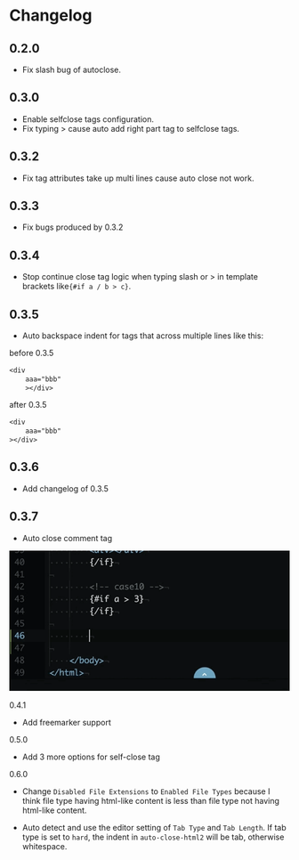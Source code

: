# Changelog

## 0.2.0
- Fix slash bug of autoclose.

## 0.3.0
- Enable selfclose tags configuration.
- Fix typing > cause auto add right part tag to selfclose tags.

## 0.3.2
- Fix tag attributes take up multi lines cause auto close not work.

## 0.3.3
- Fix bugs produced by 0.3.2

## 0.3.4
- Stop continue close tag logic when typing slash or > in template brackets like`{#if a / b > c}`.

## 0.3.5
- Auto backspace indent for tags that across multiple lines like this:

before 0.3.5
```
<div
    aaa="bbb"
    ></div>
```
after 0.3.5
```
<div
    aaa="bbb"
></div>
```

## 0.3.6
- Add changelog of 0.3.5


## 0.3.7
- Auto close comment tag

![A screenshot of 0.3.7](https://raw.githubusercontent.com/yubaoquan/yubaoquan.github.io/master/images/auto-close-html2-demo/commentDemo.gif)

0.4.1
- Add freemarker support

0.5.0
- Add 3 more options for self-close tag

0.6.0
- Change `Disabled File Extensions` to `Enabled File Types` because I think file type having html-like content is less than file type not having html-like content.

- Auto detect and use the editor setting of `Tab Type` and `Tab Length`. If tab type is set to `hard`, the indent in `auto-close-html2` will be tab, otherwise whitespace.
